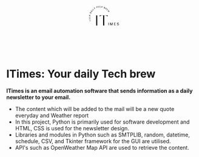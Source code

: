 <div align="center">
<img src="https://github.com/genievousaime/ITimes---email-automation/blob/9c1137ae0e0fc8587da9aac16ea8b07ee5edd799/ITimes_logo.png" alt="GitHub Logo" width="150" height="150"/>
</div>

# ITimes: Your daily Tech brew

**ITimes is an email automation software that sends information as a daily newsletter to your email.**
- The content which will be added to the mail will be a new quote everyday and Weather report
- In this project, Python is primarily used for software development and HTML, CSS is used for the newsletter design. 
- Libraries and modules in Python such as SMTPLIB, random, datetime, schedule, CSV, and Tkinter framework for the GUI are utilised. 
- API's such as OpenWeather Map API are used to retrieve the content. 
